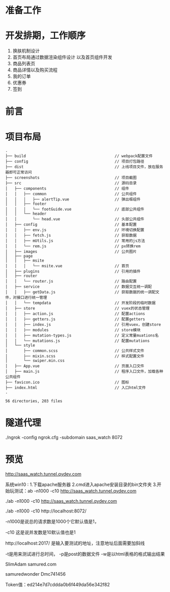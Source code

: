 # 准备工作


# 开发排期，工作顺序
1. 换肤机制设计
2. 首页布局通过数据渲染组件设计 以及首页组件开发
3. 商品列表页
4. 商品详情以及购买流程
5. 我的订单
6. 优惠券
7. 签到


# 前言




# 项目布局

```
.
├── build                                       // webpack配置文件
├── config                                      // 项目打包路径
├── dist                                        // 上线项目文件，放在服务器即可正常访问
├── screenshots                                 // 项目截图
├── src                                         // 源码目录
│   ├── components                              // 组件
│   │   ├── common                              // 公共组件
│   │   │   ├── alertTip.vue                    // 弹出框组件
│   │   ├── footer
│   │   │   └── footGuide.vue                   // 底部公共组件
│   │   └── header
│   │       └── head.vue                        // 头部公共组件
│   ├── config                                  // 基本配置
│   │   ├── env.js                              // 环境切换配置
│   │   ├── fetch.js                            // 获取数据
│   │   ├── mUtils.js                           // 常用的js方法
│   │   └── rem.js                              // px转换rem
│   ├── images                                  // 公共图片
│   ├── page
│   │   ├── msite
│   │   │   └── msite.vue                       // 首页
│   ├── plugins                                 // 引用的插件
│   ├── router
│   │   └── router.js                           // 路由配置
│   ├── service                                 // 数据交互统一调配
│   │   ├── getData.js                          // 获取数据的统一调配文件，对接口进行统一管理
│   │   └── tempdata                            // 开发阶段的临时数据
│   ├── store                                   // vuex的状态管理
│   │   ├── action.js                           // 配置actions
│   │   ├── getters.js                          // 配置getters
│   │   ├── index.js                            // 引用vuex，创建store
│   │   ├── modules                             // store模块
│   │   ├── mutation-types.js                   // 定义常量muations名
│   │   └── mutations.js                        // 配置mutations
│   └── style
│       ├── common.scss                         // 公共样式文件
│       ├── mixin.scss                          // 样式配置文件
│       └── swiper.min.css
│   ├── App.vue                                 // 页面入口文件
│   ├── main.js                                 // 程序入口文件，加载各种公共组件
├── favicon.ico                                 // 图标
├── index.html                                  // 入口html文件
.

56 directories, 203 files
```

# 隧道代理
./ngrok -config ngrok.cfg -subdomain saas_watch 8072


# 预览
http://saas_watch.tunnel.qydev.com


系统win10 :
1.下载apache服务器
2.cmd进入apache安装目录的bin文件夹
3.开始玩测试：ab -n1000 -c10 http://saas_watch.tunnel.qydev.com

./ab -n1000 -c10 http://saas_watch.tunnel.qydev.com

./ab -n1000 -c10 http://localhost:8072/

-n1000是说总的请求数是1000个它默认值是1，

-c10 这是说并发数是10默认值也是1

http://localhost:2017/
是输入要测试的地址，注意地址后面需要加斜线

-t是用来测试进行总时间，
-p是post的数据文件
-w是以html表格的格式输出结果




SlimAdam
samured.com


samuredwonder
Dmc741456

Token值：ed214e7d7cddda0b6f449da56e342f82